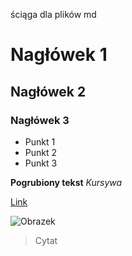 







ściąga dla plików md

# Nagłówek 1
## Nagłówek 2
### Nagłówek 3

- Punkt 1
- Punkt 2
- Punkt 3

**Pogrubiony tekst**
*Kursywa*

[Link](http://przyklad.com)

![Obrazek](http://sciezka/do/obrazka.jpg)

> Cytat
